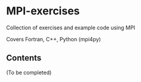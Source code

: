 # MPI-exercises
Collection of exercises and example code using MPI

Covers Fortran, C++, Python (mpi4py)

## Contents

(To be completed)
